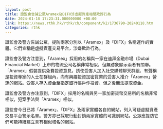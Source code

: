 ```yaml
---
layout: post
title: 證監會告誡公眾Aramex及DIFX涉虛擬資產相關欺詐行為
date: 2024-01-18 17:23:31.000000000 +08:00
link: https://news.rthk.hk/rthk/ch/component/k2/1736790-20240118.htm
categories: rthk
---
```


證監會及警方告誡公眾，提防兩家分別以「Aramex」及「DIFX」名稱運作的實體。它們宣稱是虛擬資產交易平台，涉嫌欺詐行為。

證監會及警方注意到，「Aramex」採用的名稱與一家在迪拜金融市場（Dubai Financial Market）上市的物流公司名稱非常相似，但無跡象顯示兩者有關聯。「Aramex」假裝提供免費投資意見，誘使受害人加入社交媒體聊天群組，有聲稱是投資專家的人士在群組內，向有興趣投資加密貨幣的受害人推介「Aramex」營運的網站。受害人存入資金至指定銀行帳戶作投資，但之後無法提取資金。

證監會及警方亦注意到，「DIFX」採用的名稱與另一家加密貨幣交易所的名稱非常相似，犯案手法與「Aramex」相似。

證監會今日已將「Aramex」、「DIFX」及兩家實體各自的網站，列入可疑虛擬資產交易平台警示名單。警方亦已採取行動封鎖兩家實體的可識別網站，公眾應提防它們可能持續建立具有相似域名的網站。
